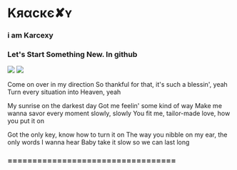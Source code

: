 # Kяαϲκє✘ʏ
### i am Karcexy 
### Let's Start Something New. In github

<a href="https://t.me/karcexy"><img src="https://img.shields.io/badge/TG-karcexy-pink.svg?logo=Telegram"></a>
<a href="https://t.me/marshmellochat"><img src="https://img.shields.io/badge/Join-Telegram%20Group-pink.svg?logo=telegram"></a>

Come on over in my direction
So thankful for that, it's such a blessin', yeah
Turn every situation into Heaven, yeah

My sunrise on the darkest day
Got me feelin' some kind of way
Make me wanna savor every moment slowly, slowly
You fit me, tailor-made love, how you put it on

Got the only key, know how to turn it on
The way you nibble on my ear, the only words I wanna hear
Baby take it slow so we can last long

### ==================================

<!--
**karcexy/karcexy** is a ✨ _special_ ✨ repository because its `README.md` (this file) appears on your GitHub profile.

Here are some ideas to get you started:

- 🔭 I’m currently working on ...
- 🌱 I’m currently learning ...
- 👯 I’m looking to collaborate on ...
- 🤔 I’m looking for help with ...
- 💬 Ask me about ...
- 📫 How to reach me: ...
- 😄 Pronouns: ...
- ⚡ Fun fact: ...
-->
